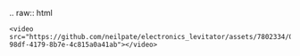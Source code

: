 .. raw:: html

    <video src="https://github.com/neilpate/electronics_levitator/assets/7802334/06fa6c44-98df-4179-8b7e-4c815a0a41ab"></video>

